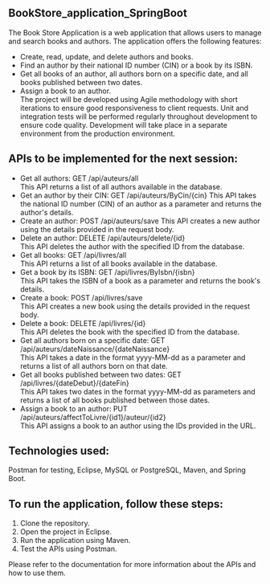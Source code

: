 ## BookStore_application_SpringBoot
The Book Store Application is a web application that allows users to manage and search books and authors. The application offers the following features:  
- Create, read, update, and delete authors and books.  
- Find an author by their national ID number (CIN) or a book by its ISBN.  
- Get all books of an author, all authors born on a specific date, and all books published between two dates.  
- Assign a book to an author.  
The project will be developed using Agile methodology with short iterations to ensure good responsiveness to client requests. Unit and integration tests will be performed regularly throughout development to ensure code quality. Development will take place in a separate environment from the production environment.  

## APIs to be implemented for the next session:  
- Get all authors: GET /api/auteurs/all  
This API returns a list of all authors available in the database.  
- Get an author by their CIN: GET /api/auteurs/ByCin/{cin} 
This API takes the national ID number (CIN) of an author as a parameter and returns the author's details.  
- Create an author: POST /api/auteurs/save 
This API creates a new author using the details provided in the request body.  
- Delete an author: DELETE /api/auteurs/delete/{id}  
This API deletes the author with the specified ID from the database. 
- Get all books: GET /api/livres/all  
This API returns a list of all books available in the database.  
- Get a book by its ISBN: GET /api/livres/ByIsbn/{isbn}    
This API takes the ISBN of a book as a parameter and returns the book's details.  
- Create a book: POST /api/livres/save    
This API creates a new book using the details provided in the request body.  
- Delete a book: DELETE /api/livres/{id}  
This API deletes the book with the specified ID from the database.  
- Get all authors born on a specific date: GET /api/auteurs/dateNaissance/{dateNaissance}    
This API takes a date in the format yyyy-MM-dd as a parameter and returns a list of all authors born on that date.  
- Get all books published between two dates: GET /api/livres/{dateDebut}/{dateFin}    
This API takes two dates in the format yyyy-MM-dd as parameters and returns a list of all books published between those dates.  
- Assign a book to an author: PUT /api/auteurs/affectToLivre/{id1}/auteur/{id2}    
This API assigns a book to an author using the IDs provided in the URL.  
## Technologies used:  
Postman for testing, Eclipse, MySQL or PostgreSQL, Maven, and Spring Boot.  

## To run the application, follow these steps:  
1. Clone the repository.  
2. Open the project in Eclipse.  
3. Run the application using Maven.  
4. Test the APIs using Postman.  

Please refer to the documentation for more information about the APIs and how to use them.  
